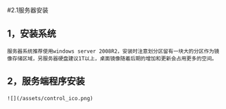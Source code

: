 #2.1服务器安装
## 1，安装系统
    服务器系统推荐使用windows server 2008R2，安装时注意划分区留有一块大的分区作为镜像存储区域，另服务器硬盘建议1T以上，桌面镜像随着后期的增加和更新会占用更多的空间。
## 2，服务端程序安装
    ![](/assets/control_ico.png)